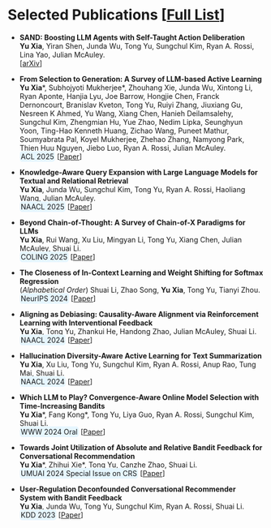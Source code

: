 
# Selected Publications [[Full List](https://scholar.google.com/citations?hl=en&user=sTVqEUMAAAAJ&view_op=list_works)]

* **SAND: Boosting LLM Agents with Self-Taught Action Deliberation** <br>
  **Yu Xia**, Yiran Shen, Junda Wu, Tong Yu, Sungchul Kim, Ryan A. Rossi, Lina Yao, Julian McAuley. <br>
  [[arXiv](https://arxiv.org/pdf/2507.07441)]

* **From Selection to Generation: A Survey of LLM-based Active Learning** <br>
  **Yu Xia**\*, Subhojyoti Mukherjee\*, Zhouhang Xie, Junda Wu, Xintong Li, Ryan Aponte, Hanjia Lyu, Joe Barrow, Hongjie Chen, Franck Dernoncourt, Branislav Kveton, Tong Yu, Ruiyi Zhang, Jiuxiang Gu, Nesreen K Ahmed, Yu Wang, Xiang Chen, Hanieh Deilamsalehy, Sungchul Kim, Zhengmian Hu, Yue Zhao, Nedim Lipka, Seunghyun Yoon, Ting-Hao Kenneth Huang, Zichao Wang, Puneet Mathur, Soumyabrata Pal, Koyel Mukherjee, Zhehao Zhang, Namyong Park, Thien Huu Nguyen, Jiebo Luo, Ryan A. Rossi, Julian McAuley. <br>
  <span style="background-color: #e6f6ff; padding: 2px; border-radius: 5px;">ACL 2025</span>
  [[Paper](https://aclanthology.org/2025.acl-long.708.pdf)]

* **Knowledge-Aware Query Expansion with Large Language Models for Textual and Relational Retrieval** <br>
  **Yu Xia**, Junda Wu, Sungchul Kim, Tong Yu, Ryan A. Rossi, Haoliang Wang, Julian McAuley. <br>
  <span style="background-color: #e6f6ff; padding: 2px; border-radius: 5px;">NAACL 2025</span>
  [[Paper](https://aclanthology.org/2025.naacl-long.216.pdf)]

* **Beyond Chain-of-Thought: A Survey of Chain-of-X Paradigms for LLMs** <br>
  **Yu Xia**, Rui Wang, Xu Liu, Mingyan Li, Tong Yu, Xiang Chen, Julian McAuley, Shuai Li. <br>
  <span style="background-color: #e6f6ff; padding: 2px; border-radius: 5px;">COLING 2025</span>
  [[Paper](https://aclanthology.org/2025.coling-main.719.pdf)]

* **The Closeness of In-Context Learning and Weight Shifting for Softmax Regression** <br>
  (*Alphabetical Order*) Shuai Li, Zhao Song, **Yu Xia**, Tong Yu, Tianyi Zhou. <br>
  <span style="background-color: #e6f6ff; padding: 2px; border-radius: 5px;">NeurIPS 2024</span>
  [[Paper](https://openreview.net/pdf?id=SFaEENfEyw)]

* **Aligning as Debiasing: Causality-Aware Alignment via Reinforcement Learning with Interventional Feedback** <br>
  **Yu Xia**, Tong Yu, Zhankui He, Handong Zhao, Julian McAuley, Shuai Li. <br>
  <span style="background-color: #e6f6ff; padding: 2px; border-radius: 5px;">NAACL 2024</span>
  [[Paper](https://aclanthology.org/2024.naacl-long.262.pdf)]

* **Hallucination Diversity-Aware Active Learning for Text Summarization** <br>
  **Yu Xia**, Xu Liu, Tong Yu, Sungchul Kim, Ryan A. Rossi, Anup Rao, Tung Mai, Shuai Li. <br>
  <span style="background-color: #e6f6ff; padding: 2px; border-radius: 5px;">NAACL 2024</span>
  [[Paper](https://aclanthology.org/2024.naacl-long.479.pdf)]

* **Which LLM to Play? Convergence-Aware Online Model Selection with Time-Increasing Bandits** <br>
  **Yu Xia**\*, Fang Kong\*, Tong Yu, Liya Guo, Ryan A. Rossi, Sungchul Kim, Shuai Li. <br>
  <span style="background-color: #e6f6ff; padding: 2px; border-radius: 5px;">WWW 2024 Oral</span>
  [[Paper](https://dl.acm.org/doi/pdf/10.1145/3589334.3645420)]

* **Towards Joint Utilization of Absolute and Relative Bandit Feedback for Conversational Recommendation** <br>
  **Yu Xia**\*, Zhihui Xie\*, Tong Yu, Canzhe Zhao, Shuai Li. <br>
  <span style="background-color: #e6f6ff; padding: 2px; border-radius: 5px;">UMUAI 2024 Special Issue on CRS</span> 
  [[Paper](https://link.springer.com/content/pdf/10.1007/s11257-023-09388-5.pdf)]

* **User-Regulation Deconfounded Conversational Recommender System with Bandit Feedback** <br>
  **Yu Xia**, Junda Wu, Tong Yu, Sungchul Kim, Ryan A. Rossi, Shuai Li. <br>
  <span style="background-color: #e6f6ff; padding: 2px; border-radius: 5px;">KDD 2023</span> 
  [[Paper](https://dl.acm.org/doi/pdf/10.1145/3580305.3599539)]



